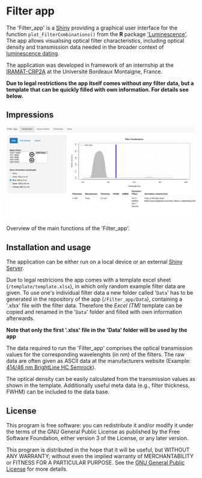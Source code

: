 # Filter app

The 'Filter_app' is a [Shiny](http://shiny.rstudio.com) providing a graphical user interface for the function `plot_FilterCombinations()` from the **R** package ['Luminescence'](https://CRAN.R-project.org/package=Luminescence). The app allows visualising optical filter characteristics, including optical density 
and transmission data needed in the broader context of [luminescence dating](https://en.wikipedia.org/wiki/Luminescence_dating).

The application was developed in framework of an internship at the 
[IRAMAT-CRP2A](http://www.iramat-crp2a.cnrs.fr/spip/) at the Université Bordeaux Montaigne, France. 

**Due to legal restrictions the app itself comes without *any* filter data, but a template that can be quickly filled with own information. For details see below.**

## Impressions

![](img/screenshot.png)

Overview of the main functions of the 'Filter_app'.

## Installation and usage

The application can be either run on a local device or an external
[Shiny Server](https://www.rstudio.com/products/shiny/shiny-server/).

Due to legal restricions the app comes with a template excel sheet (`/template/template.xlsx`), in which only random example filter data are given.
To use one's individual filter data a new folder called '`Data`' has to be generated in the repository of the app (`/Filter_app/Data`), containing a '.xlsx' file with the filter data. Therefore the *Excel (TM)* template can be copied and renamed in the '`Data`' folder and filled with own information afterwards. 

**Note that only the first '.xlsx' file in the 'Data' folder will be used by the app**

The data required to run the 'Filter_app' comprises the optical transmission values for the corresponding  wavelenghts (in nm) of the filters. The raw data are often given as ASCII data at the manufacturers website (Example: [414/46 nm BrightLine HC Semrock](https://www.semrock.com/filterdetails.aspx?id=ff01-414/46-25)).

The optical density can be easily calculated from the transmission values as shown in the template. Additionally useful meta data (e.g., filter thickness, FWHM) can be included to the data base. 

## License

This program is free software: you can redistribute it and/or modify
it under the terms of the GNU General Public License as published by
the Free Software Foundation, either version 3 of the License, or
any later version.

This program is distributed in the hope that it will be useful,
but WITHOUT ANY WARRANTY; without even the implied warranty of
MERCHANTABILITY or FITNESS FOR A PARTICULAR PURPOSE.  See the
[GNU General Public License](https://github.com/LaikaNo2/Filter_app/blob/master/LICENSE) 
for more details.
